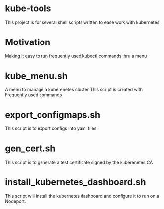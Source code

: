# kube-tools
This project is for several shell scripts written to ease work with kubernetes 

Motivation
==========
Making it easy to run frequently used kubectl commands thru a menu

kube_menu.sh
============
A menu to manage a kuberenetes cluster 
This script is created with Frequently used commands

export_configmaps.sh
====================
This script is to export configs into yaml files 

gen_cert.sh
===========
This script is to generate a test certificate signed by the kuberenetes CA

install_kubernetes_dashboard.sh
===============================
This script will install the kubernetes dashboard and configure it to run on a Nodeport.
